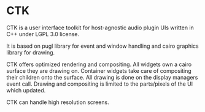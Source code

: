 # CTK

CTK is a user interface toolkit for host-agnostic audio plugin UIs written
in C++ under LGPL 3.0 license.

It is based on pugl library for event and window handling and cairo graphics
library for drawing.

CTK offers optimized rendering and compositing. All widgets own a cairo
surface they are drawing on. Container widgets take care of compositing their
children onto the surface. All drawing is done on the display managers event
call. Drawing and compositing is limited to the parts/pixels of the UI which
updated.

CTK can handle high resolution screens.
